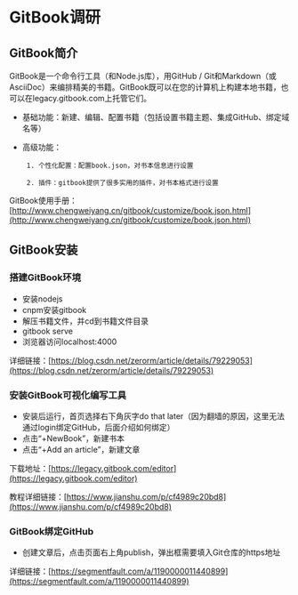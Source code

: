 # GitBook调研

## GitBook简介

GitBook是一个命令行工具（和Node.js库），用GitHub / Git和Markdown（或AsciiDoc）来编排精美的书籍。GitBook既可以在您的计算机上构建本地书籍，也可以在legacy.gitbook.com上托管它们。

* 基础功能：新建、编辑、配置书籍（包括设置书籍主题、集成GitHub、绑定域名等）
* 高级功能：

       1. 个性化配置：配置book.json，对书本信息进行设置

       2. 插件：gitbook提供了很多实用的插件，对书本格式进行设置

GitBook使用手册：[http://www.chengweiyang.cn/gitbook/customize/book.json.html](http://www.chengweiyang.cn/gitbook/customize/book.json.html)

## GitBook安装

### 搭建GitBook环境

* 安装nodejs
* cnpm安装gitbook
* 解压书籍文件，并cd到书籍文件目录
* gitbook serve
* 浏览器访问localhost:4000

详细链接：[https://blog.csdn.net/zerorm/article/details/79229053](https://blog.csdn.net/zerorm/article/details/79229053)

### 安装GitBook可视化编写工具

* 安装后运行，首页选择右下角灰字do that later（因为翻墙的原因，这里无法通过login绑定GitHub，后面介绍如何绑定）
* 点击“+NewBook”，新建书本
* 点击“+Add an article”，新建文章

下载地址：[https://legacy.gitbook.com/editor](https://legacy.gitbook.com/editor)

教程详细链接：[https://www.jianshu.com/p/cf4989c20bd8](https://www.jianshu.com/p/cf4989c20bd8)

### GitBook绑定GitHub

* 创建文章后，点击页面右上角publish，弹出框需要填入Git仓库的https地址

详细链接：[https://segmentfault.com/a/1190000011440899](https://segmentfault.com/a/1190000011440899)

